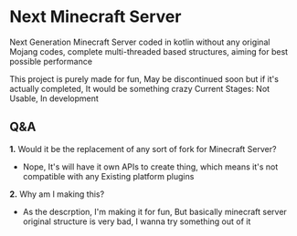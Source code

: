 # Next Minecraft Server
Next Generation Minecraft Server coded in kotlin without any original Mojang codes, complete multi-threaded based structures, aiming for best possible performance

This project is purely made for fun, May be discontinued soon but if it's actually completed, It would be something crazy
Current Stages: Not Usable, In development

## Q&A
**1.** Would it be the replacement of any sort of fork for Minecraft Server?
- Nope, It's will have it own APIs to create thing, which means it's not compatible with any Existing platform plugins

**2.** Why am I making this?
- As the descrption, I'm making it for fun, But basically minecraft server original structure is very bad, I wanna try something out of it
